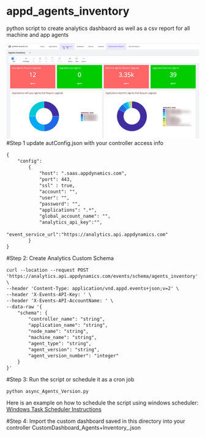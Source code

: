 # appd_agents_inventory
python script to create analytics dashbaord as well as a csv report for all machine and app agents

![Import Dashboards](agents_inventory_dashbaord.png)
#Step 1
update autConfig.json with your controller access info 
```
{
    "config":
        {
            "host": ".saas.appdynamics.com",
            "port": 443,
            "ssl" : true,
            "account": "",
            "user": "",
            "password": "",
            "applications": ".*",
            "global_account_name": "",
            "analytics_api_key":"",
            "event_service_url":"https://analytics.api.appdynamics.com"
        }
}

```
#Step 2: Create Analytics Custom Schema 
```
curl --location --request POST 'https://analytics.api.appdynamics.com/events/schema/agents_inventory' \
--header 'Content-Type: application/vnd.appd.events+json;v=2' \
--header 'X-Events-API-Key: ' \
--header 'X-Events-API-AccountName: ' \
--data-raw '{
    "schema": {
        "controller_name": "string",
        "application_name": "string",
        "node_name": "string",
        "machine_name": "string",
        "agent_type": "string",
        "agent_version": "string",
        "agent_version_number": "integer"
    }
}'

```

#Step 3: Run the script or schedule it as a cron job
```
python async_Agents_Version.py 
```
Here is an example on how to schedule the script using windows scheduler:
[Windows Task Scheduler Instructions](Windows%20Task%20Scheduler.docx)

#Step 4: Import the custom dashboard saved in this directory into your controller
CustomDashboard_Agents+Inventory_.json